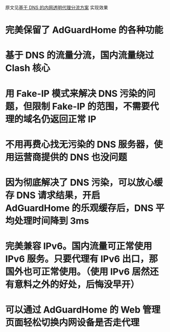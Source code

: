 原文见[基于 DNS 的内网透明代理分流方案](https://songchenwen.com/tproxy-split-by-dns/)
实现效果
# 完美保留了 AdGuardHome 的各种功能
# 基于 DNS 的流量分流，国内流量绕过 Clash 核心
# 用 Fake-IP 模式来解决 DNS 污染的问题，但限制 Fake-IP 的范围，不需要代理的域名仍返回正常 IP
# 不用再费心找无污染的 DNS 服务器，使用运营商提供的 DNS 也没问题
# 因为彻底解决了 DNS 污染，可以放心缓存 DNS 请求结果，开启 AdGuardHome 的乐观缓存后，DNS 平均处理时间降到 3ms
# 完美兼容 IPv6。国内流量可正常使用 IPv6 服务。只要代理有 IPv6 出口，那国外也可正常使用。（使用 IPv6 居然还有意料之外的好处，后悔没早开）
# 可以通过 AdGuardHome 的 Web 管理页面轻松切换内网设备是否走代理
